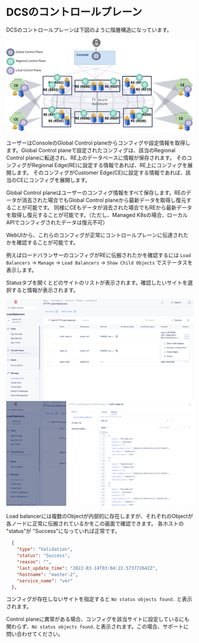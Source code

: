 # DCSのコントロールプレーン

DCSのコントロールプレーンは下図のように階層構造になっています。

![dcs-control-plane-overview](./pics/dcs-control-plane-overview.svg)

ユーザーはConsoleのGlobal Control planeからコンフィグや設定情報を取得します。Global Control planeで設定されたコンフィグは、該当のRegional Control planeに転送され、RE上のデータベースに情報が保存されます。
そのコンフィグがRegional Edge(RE)に設定する情報であれば、RE上にコンフィグを展開します。
そのコンフィグがCustomer Edge(CE)に設定する情報であれば、該当のCEにコンフィグを展開します。

Global Control planeはユーザーのコンフィグ情報をすべて保存します。REのデータが消去された場合でもGlobal Control planeから最新データを取得し復元することが可能です。
同様にCEもデータが消去された場合でもREから最新データを取得し復元することが可能です。（ただし、Managed K8sの場合、ローカルAPIでコンフィグされたデータは復元不可）

WebUIから、これらのコンフィグが正常にコントロールプレーンに伝達されたかを確認することが可能です。

例えばロードバランサーのコンフィグがREに伝搬されたかを確認するには `Load Balancers` -> `Manage` -> `Load Balancers` -> `Show Child Objects` でステータスを表示します。

Statusタブを開くとどのサイトのリストが表示されます。確認したいサイトを選択すると情報が表示されます。

![lb-show-status-1](./pics/lb-show-status-1.png)
![lb-show-status-2](./pics/lb-show-status-2.png)

Load balancerには複数のObjectが内部的に存在しますが、それぞれのObjectが各ノードに正常に伝搬されているかをこの画面で確認できます。
各ホストの "status"が "Success"になっていれば正常です。

```JSON
  {
    "type": "Validation",
    "status": "Success",
    "reason": "",
    "last_update_time": "2022-03-14T03:04:22.573772642Z",
    "hostname": "master-2",
    "service_name": "ver"
  },
  ```

コンフィグが存在しないサイトを指定すると `No status objects found.` と表示されます。

Control planeに異常がある場合、コンフィグを該当サイトに設定しているにも関わらず、`No status objects found.`と表示されます。この場合、サポートに問い合わせてください。
